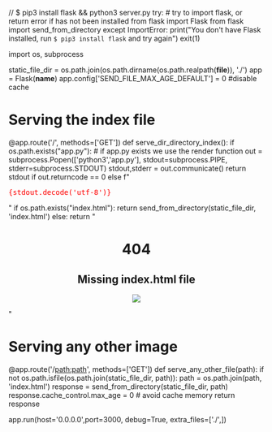 
// $ pip3 install flask && python3 server.py
try:
    # try to import flask, or return error if has not been installed
    from flask import Flask
    from flask import send_from_directory
except ImportError:
    print("You don't have Flask installed, run `$ pip3 install flask` and try again")
    exit(1)

import os, subprocess

static_file_dir = os.path.join(os.path.dirname(os.path.realpath(__file__)), './')
app = Flask(__name__)
app.config['SEND_FILE_MAX_AGE_DEFAULT'] = 0 #disable cache

# Serving the index file
@app.route('/', methods=['GET'])
def serve_dir_directory_index():
    if os.path.exists("app.py"):
        # if app.py exists we use the render function
        out = subprocess.Popen(['python3','app.py'], stdout=subprocess.PIPE, stderr=subprocess.STDOUT)
        stdout,stderr = out.communicate()
        return stdout if out.returncode == 0 else f"<pre style='color: red;'>{stdout.decode('utf-8')}</pre>"
    if os.path.exists("index.html"):
        return send_from_directory(static_file_dir, 'index.html')
    else:
        return "<h1 align='center'>404</h1><h2 align='center'>Missing index.html file</h2><p align='center'><img src='https://github.com/4GeeksAcademy/html-hello/blob/main/.vscode/rigo-baby.jpeg?raw=true' /></p>"

# Serving any other image
@app.route('/<path:path>', methods=['GET'])
def serve_any_other_file(path):
    if not os.path.isfile(os.path.join(static_file_dir, path)):
        path = os.path.join(path, 'index.html')
    response = send_from_directory(static_file_dir, path)
    response.cache_control.max_age = 0 # avoid cache memory
    return response

app.run(host='0.0.0.0',port=3000, debug=True, extra_files=['./',])